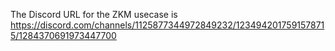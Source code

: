 The Discord URL for the ZKM usecase is https://discord.com/channels/1125877344972849232/1234942017591578715/1284370691973447700

